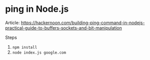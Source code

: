 # ping in Node.js

Article: https://hackernoon.com/building-ping-command-in-nodejs-practical-guide-to-buffers-sockets-and-bit-manipulation

Steps

1. `npm install`
2. `node index.js google.com`
